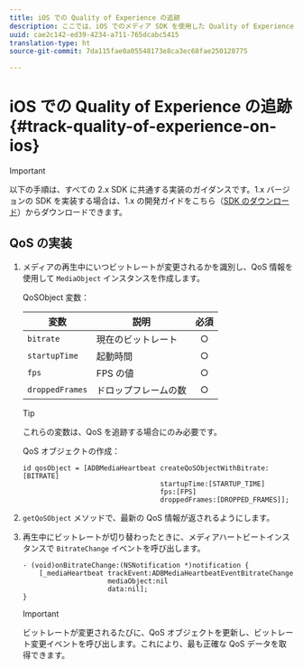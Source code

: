 ```yaml
---
title: iOS での Quality of Experience の追跡
description: ここでは、iOS でのメディア SDK を使用した Quality of Experience（QoE、QoS）追跡の実装について説明します。
uuid: cae2c142-ed39-4234-a711-765dcabc5415
translation-type: ht
source-git-commit: 7da115fae0a05548173e8ca3ec68fae250128775

---
```



# iOS での Quality of Experience の追跡 {#track-quality-of-experience-on-ios}

>[!IMPORTANT]
>
>以下の手順は、すべての 2.x SDK に共通する実装のガイダンスです。1.x バージョンの SDK を実装する場合は、1.x の開発ガイドをこちら（[SDK のダウンロード](/help/sdk-implement/download-sdks.md)）からダウンロードできます。

## QoS の実装

1. メディアの再生中にいつビットレートが変更されるかを識別し、QoS 情報を使用して `MediaObject` インスタンスを作成します。

   QoSObject 変数：

   | 変数 | 説明 | 必須 |
   | --- | --- | :---: |
   | `bitrate` | 現在のビットレート | ○ |
   | `startupTime` | 起動時間 | ○ |
   | `fps` | FPS の値 | ○ |
   | `droppedFrames` | ドロップフレームの数 | ○ |

   >[!TIP]
   >
   >これらの変数は、QoS を追跡する場合にのみ必要です。

   QoS オブジェクトの作成：

   ```
   id qosObject = [ADBMediaHeartbeat createQoSObjectWithBitrate:[BITRATE] 
                                     startupTime:[STARTUP_TIME]  
                                     fps:[FPS]  
                                     droppedFrames:[DROPPED_FRAMES]];
   ```

1. `getQoSObject` メソッドで、最新の QoS 情報が返されるようにします。
1. 再生中にビットレートが切り替わったときに、メディアハートビートインスタンスで `BitrateChange` イベントを呼び出します。

   ```
   - (void)onBitrateChange:(NSNotification *)notification { 
       [_mediaHeartbeat trackEvent:ADBMediaHeartbeatEventBitrateChange  
                        mediaObject:nil  
                        data:nil]; 
   }
   ```

   >[!IMPORTANT]
   >
   >ビットレートが変更されるたびに、QoS オブジェクトを更新し、ビットレート変更イベントを呼び出します。これにより、最も正確な QoS データを取得できます。

